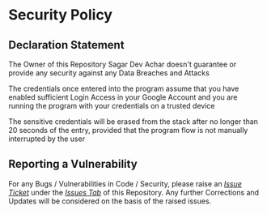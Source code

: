 # Security Policy

## Declaration Statement

The Owner of this Repository Sagar Dev Achar doesn't guarantee or provide any security against any Data Breaches and Attacks

The credentials once entered into the program assume that you have enabled sufficient Login Access in your Google Account and you are running the program with your credentials on a trusted device

The sensitive credentials will be erased from the stack after no longer than 20 seconds of the entry, provided that the program flow is not manually interrupted by the user

## Reporting a Vulnerability

For any Bugs / Vulnerabilities in Code / Security, please raise an *[Issue Ticket](https://github.com/SagarDevAchar/PESU-Auto-Downloads/issues/new)* under the *[Issues Tab](https://github.com/SagarDevAchar/PESU-Auto-Downloads/issues)* of this Repository. Any further Corrections and Updates will be considered on the basis of the raised issues.
